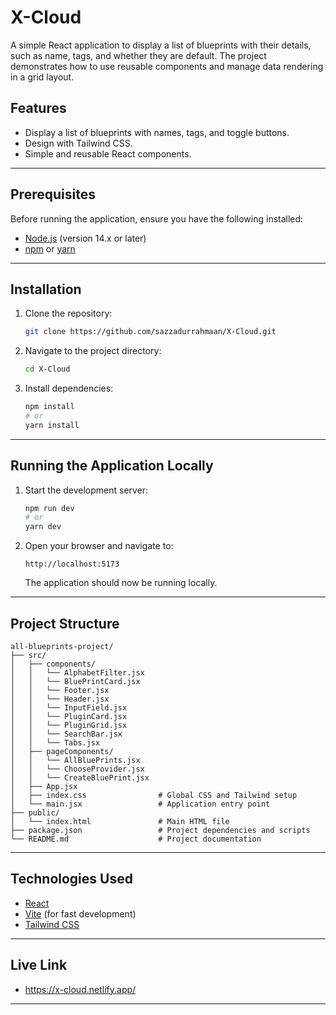 # X-Cloud

A simple React application to display a list of blueprints with their details, such as name, tags, and whether they are default. The project demonstrates how to use reusable components and manage data rendering in a grid layout.

## Features
- Display a list of blueprints with names, tags, and toggle buttons.
- Design with Tailwind CSS.
- Simple and reusable React components.

---

## Prerequisites

Before running the application, ensure you have the following installed:
- [Node.js](https://nodejs.org/) (version 14.x or later)
- [npm](https://www.npmjs.com/) or [yarn](https://yarnpkg.com/)

---

## Installation

1. Clone the repository:
   ```bash
   git clone https://github.com/sazzadurrahmaan/X-Cloud.git
   ```

2. Navigate to the project directory:
   ```bash
   cd X-Cloud
   ```

3. Install dependencies:
   ```bash
   npm install
   # or
   yarn install
   ```

---

## Running the Application Locally

1. Start the development server:
   ```bash
   npm run dev
   # or
   yarn dev
   ```

2. Open your browser and navigate to:
   ```
   http://localhost:5173
   ```
   
   The application should now be running locally.
---
## Project Structure
```
all-blueprints-project/
├── src/
│   ├── components/
│   │   └── AlphabetFilter.jsx 
│   │   └── BluePrintCard.jsx 
│   │   └── Footer.jsx
│   │   └── Header.jsx 
│   │   └── InputField.jsx 
│   │   └── PluginCard.jsx 
│   │   └── PluginGrid.jsx 
│   │   └── SearchBar.jsx 
│   │   └── Tabs.jsx
│   ├── pageComponents/
│   │   └── AllBluePrints.jsx   
│   │   └── ChooseProvider.jsx  
│   │   └── CreateBluePrint.jsx 
│   ├── App.jsx
│   ├── index.css                # Global CSS and Tailwind setup
│   └── main.jsx                 # Application entry point
├── public/
│   └── index.html               # Main HTML file
├── package.json                 # Project dependencies and scripts
└── README.md                    # Project documentation
```
---

## Technologies Used
- [React](https://reactjs.org/)
- [Vite](https://vitejs.dev/) (for fast development)
- [Tailwind CSS](https://tailwindcss.com/)

---
## Live Link
-    https://x-cloud.netlify.app/


---
